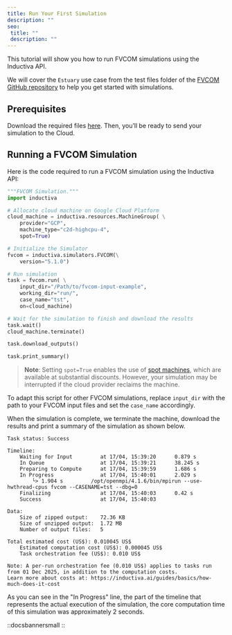 ```yaml
---
title: Run Your First Simulation
description: ""
seo:
 title: ""
 description: ""
---
```


This tutorial will show you how to run FVCOM simulations using the Inductiva API.

We will cover the `Estuary` use case from the test files folder of the [FVCOM GitHub repository](https://github.com/FVCOM-GitHub/FVCOM) to help you get started with simulations.

## Prerequisites
Download the required files [here](https://storage.googleapis.com/inductiva-api-demo-files/fvcom-input-example.zip). Then, you’ll be ready to send your simulation to the Cloud.

## Running a FVCOM Simulation
Here is the code required to run a FVCOM simulation using the Inductiva API:

```python
"""FVCOM Simulation."""
import inductiva

# Allocate cloud machine on Google Cloud Platform
cloud_machine = inductiva.resources.MachineGroup( \
	provider="GCP",
	machine_type="c2d-highcpu-4",
	spot=True)

# Initialize the Simulator
fvcom = inductiva.simulators.FVCOM(\
	version="5.1.0")

# Run simulation
task = fvcom.run( \
	input_dir="/Path/to/fvcom-input-example",
	working_dir="run/",
	case_name="tst",
	on=cloud_machine)

# Wait for the simulation to finish and download the results
task.wait()
cloud_machine.terminate()

task.download_outputs()

task.print_summary()
```

> **Note**: Setting `spot=True` enables the use of [spot machines](..machines/spot-machines), which are available at substantial discounts.
> However, your simulation may be interrupted if the cloud provider reclaims the machine.

To adapt this script for other FVCOM simulations, replace `input_dir` with the
path to your FVCOM input files and set the `case_name` accordingly.

When the simulation is complete, we terminate the machine, download the results and print a summary of the simulation as shown below.

```
Task status: Success

Timeline:
	Waiting for Input         at 17/04, 15:39:20      0.879 s
	In Queue                  at 17/04, 15:39:21      38.245 s
	Preparing to Compute      at 17/04, 15:39:59      1.686 s
	In Progress               at 17/04, 15:40:01      2.029 s
		└> 1.904 s         /opt/openmpi/4.1.6/bin/mpirun --use-hwthread-cpus fvcom --CASENAME=tst --dbg=0
	Finalizing                at 17/04, 15:40:03      0.42 s
	Success                   at 17/04, 15:40:03

Data:
	Size of zipped output:    72.36 KB
	Size of unzipped output:  1.72 MB
	Number of output files:   5

Total estimated cost (US$): 0.010045 US$
	Estimated computation cost (US$): 0.000045 US$
	Task orchestration fee (US$): 0.010 US$

Note: A per-run orchestration fee (0.010 US$) applies to tasks run from 01 Dec 2025, in addition to the computation costs.
Learn more about costs at: https://inductiva.ai/guides/basics/how-much-does-it-cost
```

As you can see in the "In Progress" line, the part of the timeline that represents the actual execution of the simulation,
the core computation time of this simulation was approximately 2 seconds.

::docsbannersmall
::

